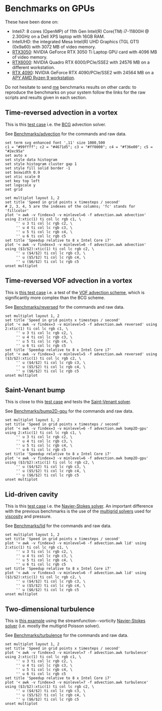 # Benchmarks on GPUs

These have been done on:

* Inteli7: 8 cores (OpenMP) of 11th Gen Intel(R) Core(TM) i7-11800H @ 2.30GHz
  on a Dell XPS laptop with 16GB RAM.
* IntelUHD: the integrated Mesa Intel(R) UHD Graphics (TGL GT1)
  (0x9a60) with 3072 MB of video memory.
* [RTX3050](https://www.techpowerup.com/gpu-specs/geforce-rtx-3050-mobile.c3788):
  NVIDIA GeForce RTX 3050 Ti Laptop GPU card with 4096 MB of video
  memory.
* [RTX6000](https://www.techpowerup.com/gpu-specs/quadro-rtx-6000.c3307):
  NVIDIA Quadro RTX 6000/PCIe/SSE2 with 24576 MB on a different
  workstation.
* [RTX 4090](https://www.techpowerup.com/gpu-specs/geforce-rtx-4090.c3889):
  NVIDIA GeForce RTX 4090/PCIe/SSE2 with 24564 MB on a [APY AMD Ryzen 9
  workstation](https://apy-groupe.com).

Do not hesitate to send [me](/sandbox/popinet/README) benchmarks
results on other cards: to reproduce the benchmarks on your system
follow the links for the raw scripts and results given in each
section.

## Time-reversed advection in a vortex

This is this [test case](/src/test/advection.c) i.e. the [BCG](/src/bcg.h) advection solver.

See [Benchmarks/advection]() for the commands and raw data.

~~~gnuplot Time-reversed advection in a vortex
set term svg enhanced font ',11' size 1000,500
c1 = "#99ffff"; c2 = "#4671d5"; c3 = "#ff0000"; c4 = "#f36e00"; c5 = "#2ec95a"
set auto x
set style data histogram
set style histogram cluster gap 1
set style fill solid border -1
set boxwidth 0.9
set xtic scale 0
set key top left
set logscale y
set grid

set multiplot layout 1, 2
set title 'Speed in grid points x timesteps / second'
# 2, 3, 4, 5 are the indexes of the columns; 'fc' stands for 'fillcolor'
plot '< awk -v findex=3 -v minlevel=6 -f advection.awk advection' using 2:xtic(1) ti col lc rgb c1, \
     '' u 3 ti col lc rgb c2, \
     '' u 4 ti col lc rgb c3, \
     '' u 5 ti col lc rgb c4, \
	 '' u 6 ti col lc rgb c5
set title 'Speedup relative to 8 x Intel Core i7'
plot '< awk -v findex=3 -v minlevel=6 -f advection.awk advection' using ($3/$2):xtic(1) ti col lc rgb c2, \
     '' u ($4/$2) ti col lc rgb c3, \
     '' u ($5/$2) ti col lc rgb c4, \
     '' u ($6/$2) ti col lc rgb c5
unset multiplot
~~~

## Time-reversed VOF advection in a vortex

This is [this test case](/src/test/reversed.c) i.e. a test of the [VOF
advection scheme](/src/vof.h), which is significantly more complex
than the BCG scheme.

See [Benchmarks/reversed]() for the commands and raw data.

~~~gnuplot Time-reversed VOF advection in a vortex
set multiplot layout 1, 2
set title 'Speed in grid points x timesteps / second'
plot '< awk -v findex=3 -v minlevel=5 -f advection.awk reversed' using 2:xtic(1) ti col lc rgb c1, \
     '' u 3 ti col lc rgb c2, \
     '' u 4 ti col lc rgb c3, \
     '' u 5 ti col lc rgb c4, \
     '' u 6 ti col lc rgb c5
set title 'Speedup relative to 8 x Intel Core i7'
plot '< awk -v findex=3 -v minlevel=5 -f advection.awk reversed' using ($3/$2):xtic(1) ti col lc rgb c2, \
     '' u ($4/$2) ti col lc rgb c3, \
     '' u ($5/$2) ti col lc rgb c4, \
     '' u ($6/$2) ti col lc rgb c5
unset multiplot
~~~

## Saint-Venant bump

This is close to this [test case](/src/test/bump2D.c) and tests the
[Saint-Venant solver](/src/saint-venant.h).

See [Benchmarks/bump2D-gpu]() for the commands and raw data.

~~~gnuplot Saint-Venant bump
set multiplot layout 1, 2
set title 'Speed in grid points x timesteps / second'
plot '< awk -v findex=3 -v minlevel=6 -f advection.awk bump2D-gpu' using 2:xtic(1) ti col lc rgb c1, \
     '' u 3 ti col lc rgb c2, \
     '' u 4 ti col lc rgb c3, \
     '' u 5 ti col lc rgb c4, \
     '' u 6 ti col lc rgb c5
set title 'Speedup relative to 8 x Intel Core i7'
plot '< awk -v findex=3 -v minlevel=6 -f advection.awk bump2D-gpu' using ($3/$2):xtic(1) ti col lc rgb c2, \
     '' u ($4/$2) ti col lc rgb c3, \
     '' u ($5/$2) ti col lc rgb c4, \
     '' u ($6/$2) ti col lc rgb c5
unset multiplot
~~~

## Lid-driven cavity

This is this [test case](/src/test/lid.c) i.e. the [Navier-Stokes
solver](/src/navier-stokes/centered.h). An important difference with
the previous benchmarks is the use of the [multigrid
solvers](/src/poisson.h) used for [viscosity](/src/viscosity.h) and
pressure.

See [Benchmarks/lid]() for the commands and raw data.

~~~gnuplot Lid-driven cavity
set multiplot layout 1, 2
set title 'Speed in grid points x timesteps / second'
plot '< awk -v findex=3 -v minlevel=6 -f advection.awk lid' using 2:xtic(1) ti col lc rgb c1, \
     '' u 3 ti col lc rgb c2, \
     '' u 4 ti col lc rgb c3, \
     '' u 5 ti col lc rgb c4, \
     '' u 6 ti col lc rgb c5
set title 'Speedup relative to 8 x Intel Core i7'
plot '< awk -v findex=3 -v minlevel=6 -f advection.awk lid' using ($3/$2):xtic(1) ti col lc rgb c2, \
     '' u ($4/$2) ti col lc rgb c3, \
     '' u ($5/$2) ti col lc rgb c4, \
     '' u ($6/$2) ti col lc rgb c5
unset multiplot
~~~

## Two-dimensional turbulence

This is [this example](/src/examples/turbulence.c) using the
streamfunction--vorticity [Navier-Stokes
solver](/src/navier-stokes/stream.h) (i.e. mostly the multigrid
Poisson solver).

See [Benchmarks/turbulence]() for the commands and raw data.

~~~gnuplot Two-dimensional turbulence
set multiplot layout 1, 2
set title 'Speed in grid points x timesteps / second'
plot '< awk -v findex=3 -v minlevel=7 -f advection.awk turbulence' using 2:xtic(1) ti col lc rgb c1, \
     '' u 3 ti col lc rgb c2, \
     '' u 4 ti col lc rgb c3, \
     '' u 5 ti col lc rgb c4, \
     '' u 6 ti col lc rgb c5
set title 'Speedup relative to 8 x Intel Core i7'
plot '< awk -v findex=3 -v minlevel=7 -f advection.awk turbulence' using ($3/$2):xtic(1) ti col lc rgb c2, \
     '' u ($4/$2) ti col lc rgb c3, \
     '' u ($5/$2) ti col lc rgb c4, \
     '' u ($6/$2) ti col lc rgb c5
unset multiplot
~~~
